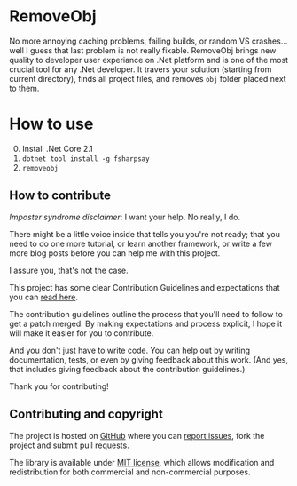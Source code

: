 # RemoveObj

No more annoying caching problems, failing builds, or random VS crashes... well I guess that last problem is not really fixable. RemoveObj brings new quality to developer user experiance on .Net platform and is one of the most crucial tool for any .Net developer. It travers your solution (starting from current directory), finds all project files, and removes `obj` folder placed next to them.

# How to use

0. Install .Net Core 2.1
1. `dotnet tool install -g fsharpsay`
2. `removeobj`

## How to contribute

*Imposter syndrome disclaimer*: I want your help. No really, I do.

There might be a little voice inside that tells you you're not ready; that you need to do one more tutorial, or learn another framework, or write a few more blog posts before you can help me with this project.

I assure you, that's not the case.

This project has some clear Contribution Guidelines and expectations that you can [read here](https://github.com/Krzysztof-Cieslak/RemoveObj/blob/master/CONTRIBUTING.md).

The contribution guidelines outline the process that you'll need to follow to get a patch merged. By making expectations and process explicit, I hope it will make it easier for you to contribute.

And you don't just have to write code. You can help out by writing documentation, tests, or even by giving feedback about this work. (And yes, that includes giving feedback about the contribution guidelines.)

Thank you for contributing!


## Contributing and copyright

The project is hosted on [GitHub](https://github.com/Krzysztof-Cieslak/RemoveObj) where you can [report issues](https://github.com/Krzysztof-Cieslak/RemoveObj/issues), fork
the project and submit pull requests.

The library is available under [MIT license](https://github.com/Krzysztof-Cieslak/RemoveObj/blob/master/LICENSE.md), which allows modification and redistribution for both commercial and non-commercial purposes.
